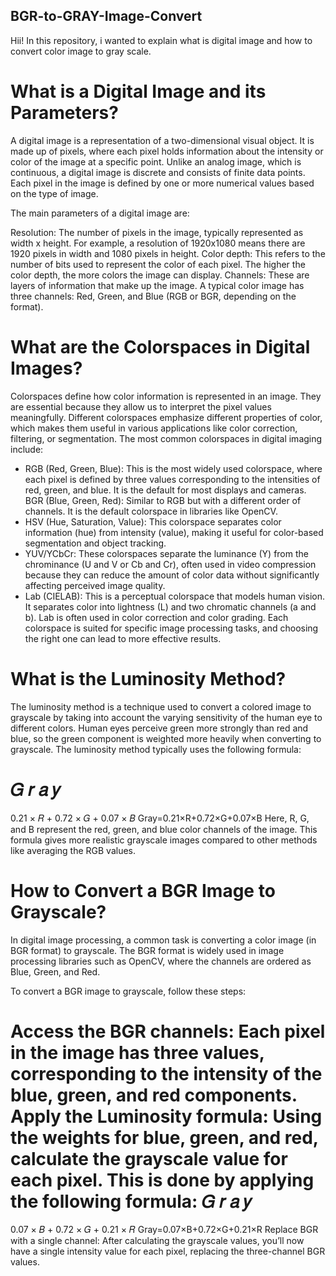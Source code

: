 ## BGR-to-GRAY-Image-Convert
Hii!
In this repository, i wanted to explain what is digital image and how to convert color image to gray scale.

# What is a Digital Image and its Parameters?
A digital image is a representation of a two-dimensional visual object. It is made up of pixels, where each pixel holds information about the intensity or color of the image at a specific point. Unlike an analog image, which is continuous, a digital image is discrete and consists of finite data points. Each pixel in the image is defined by one or more numerical values based on the type of image.

The main parameters of a digital image are:

Resolution: The number of pixels in the image, typically represented as width x height. For example, a resolution of 1920x1080 means there are 1920 pixels in width and 1080 pixels in height.
Color depth: This refers to the number of bits used to represent the color of each pixel. The higher the color depth, the more colors the image can display.
Channels: These are layers of information that make up the image. A typical color image has three channels: Red, Green, and Blue (RGB or BGR, depending on the format).

# What are the Colorspaces in Digital Images?
Colorspaces define how color information is represented in an image. They are essential because they allow us to interpret the pixel values meaningfully. Different colorspaces emphasize different properties of color, which makes them useful in various applications like color correction, filtering, or segmentation. The most common colorspaces in digital imaging include:

- RGB (Red, Green, Blue): This is the most widely used colorspace, where each pixel is defined by three values corresponding to the intensities of red, green, and blue. It is the default for most displays and cameras.
BGR (Blue, Green, Red): Similar to RGB but with a different order of channels. It is the default colorspace in libraries like OpenCV.
- HSV (Hue, Saturation, Value): This colorspace separates color information (hue) from intensity (value), making it useful for color-based segmentation and object tracking.
- YUV/YCbCr: These colorspaces separate the luminance (Y) from the chrominance (U and V or Cb and Cr), often used in video compression because they can reduce the amount of color data without significantly affecting perceived image quality.
- Lab (CIELAB): This is a perceptual colorspace that models human vision. It separates color into lightness (L) and two chromatic channels (a and b). Lab is often used in color correction and color grading.
Each colorspace is suited for specific image processing tasks, and choosing the right one can lead to more effective results.

# What is the Luminosity Method?
The luminosity method is a technique used to convert a colored image to grayscale by taking into account the varying sensitivity of the human eye to different colors. Human eyes perceive green more strongly than red and blue, so the green component is weighted more heavily when converting to grayscale. The luminosity method typically uses the following formula:

𝐺
𝑟
𝑎
𝑦
=
0.21
×
𝑅
+
0.72
×
𝐺
+
0.07
×
𝐵
Gray=0.21×R+0.72×G+0.07×B
Here, R, G, and B represent the red, green, and blue color channels of the image. This formula gives more realistic grayscale images compared to other methods like averaging the RGB values.

# How to Convert a BGR Image to Grayscale?
In digital image processing, a common task is converting a color image (in BGR format) to grayscale. The BGR format is widely used in image processing libraries such as OpenCV, where the channels are ordered as Blue, Green, and Red.

To convert a BGR image to grayscale, follow these steps:

Access the BGR channels: Each pixel in the image has three values, corresponding to the intensity of the blue, green, and red components.
Apply the Luminosity formula: Using the weights for blue, green, and red, calculate the grayscale value for each pixel. This is done by applying the following formula:
𝐺
𝑟
𝑎
𝑦
=
0.07
×
𝐵
+
0.72
×
𝐺
+
0.21
×
𝑅
Gray=0.07×B+0.72×G+0.21×R
Replace BGR with a single channel: After calculating the grayscale values, you’ll now have a single intensity value for each pixel, replacing the three-channel BGR values.
